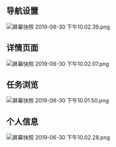 ## 导航设置
![屏幕快照 2019-06-30 下午10.02.39.png](https://i.loli.net/2019/06/30/5d18cfbd78e2842171.png)
## 详情页面
![屏幕快照 2019-06-30 下午10.02.07.png](https://i.loli.net/2019/06/30/5d18cfc39051747015.png)
## 任务浏览
![屏幕快照 2019-06-30 下午10.01.50.png](https://i.loli.net/2019/06/30/5d18cfc47de3294113.png)
## 个人信息
![屏幕快照 2019-06-30 下午10.02.28.png](https://i.loli.net/2019/06/30/5d18cfc52b30052557.png)